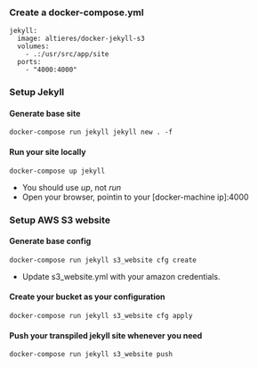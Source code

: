 ### Create a docker-compose.yml

```
jekyll:
  image: altieres/docker-jekyll-s3
  volumes:
    - .:/usr/src/app/site
  ports:
    - "4000:4000"
```

### Setup Jekyll

#### Generate base site

```
docker-compose run jekyll jekyll new . -f
```

#### Run your site locally

```
docker-compose up jekyll
```

- You should use *up*, not *run*
- Open your browser, pointin to your [docker-machine ip]:4000


### Setup AWS S3 website

#### Generate base config

```
docker-compose run jekyll s3_website cfg create
```

- Update s3_website.yml with your amazon credentials.

#### Create your bucket as your configuration

```
docker-compose run jekyll s3_website cfg apply
```

#### Push your transpiled jekyll site whenever you need

```
docker-compose run jekyll s3_website push
```
